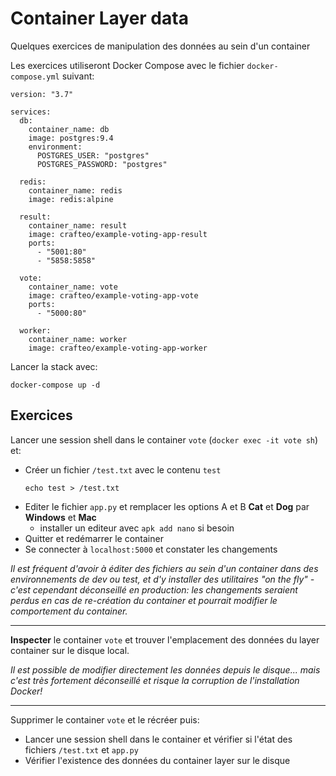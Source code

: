 # Container Layer data

Quelques exercices de manipulation des données au sein d'un container

Les exercices utiliseront Docker Compose avec le fichier `docker-compose.yml` suivant:

```
version: "3.7"

services:
  db:
    container_name: db
    image: postgres:9.4
    environment:
      POSTGRES_USER: "postgres"
      POSTGRES_PASSWORD: "postgres"

  redis:
    container_name: redis
    image: redis:alpine

  result:
    container_name: result
    image: crafteo/example-voting-app-result
    ports:
      - "5001:80"
      - "5858:5858"

  vote:
    container_name: vote
    image: crafteo/example-voting-app-vote
    ports:
      - "5000:80"

  worker:
    container_name: worker
    image: crafteo/example-voting-app-worker
```

Lancer la stack avec:

```
docker-compose up -d
```

## Exercices

Lancer une session shell dans le container `vote` (`docker exec -it vote sh`) et:

- Créer un fichier `/test.txt` avec le contenu `test`
  ```
  echo test > /test.txt
  ```  
- Editer le fichier `app.py` et remplacer les options A et B **Cat** et **Dog** par **Windows** et **Mac**
    - installer un editeur avec `apk add nano` si besoin 
- Quitter et redémarrer le container
- Se connecter à `localhost:5000` et constater les changements

*Il est fréquent d'avoir à éditer des fichiers au sein d'un container dans des environnements de dev ou test, et d'y installer des utilitaires "on the fly" - c'est cependant déconseillé en production: les changements seraient perdus en cas de re-création du container et 
pourrait modifier le comportement du container.*

---

**Inspecter** le container `vote` et trouver l'emplacement des données du layer container sur le disque local. 

*Il est possible de modifier directement les données depuis le disque... mais c'est très fortement déconseillé et risque la corruption de l'installation Docker!*

---

Supprimer le container `vote` et le récréer puis:
- Lancer une session shell dans le container et vérifier si l'état des fichiers `/test.txt` et `app.py`
- Vérifier l'existence des données du container layer sur le disque